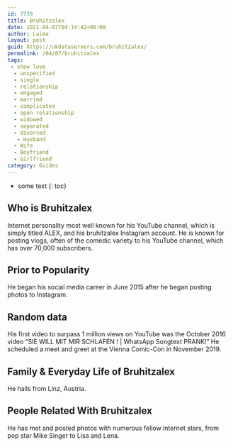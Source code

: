 ```yaml
---
id: 7739
title: Bruhitzalex
date: 2021-04-07T04:14:42+00:00
author: Laima
layout: post
guid: https://ukdataservers.com/bruhitzalex/
permalink: /04/07/bruhitzalex
tags:
 - show love
  - unspecified
  - single
  - relationship
  - engaged
  - married
  - complicated
  - open relationship
  - widowed
  - separated
  - divorced
   - Husband
  - Wife
  - Boyfriend
  - Girlfriend
category: Guides
---
```


* some text
{: toc}


## Who is Bruhitzalex
                  
                  
                  
Internet personality most well known for his YouTube channel, which is simply titled ALEX, and his bruhitzalex Instagram account. He is known for posting vlogs, often of the comedic variety to his YouTube channel, which has over 70,000 subscribers. 
                  
              
            
              
            
                
                
                
## Prior to Popularity
                  
                  
                  
He began his social media career in June 2015 after he began posting photos to Instagram.
                  
              
            
              
            
                
                
                
## Random data
                  
                  
                  
His first video to surpass 1 million views on YouTube was the October 2016 video &#8220;SIE WILL MIT MIR SCHLAFEN ! | WhatsApp Songtext PRANK!&#8221; He scheduled a meet and greet at the Vienna Comic-Con in November 2019. 
                  
              
            
              
            
                
                
                
## Family & Everyday Life of Bruhitzalex
                  
                  
                  
He hails from Linz, Austria.
                  
              
            
              
            
                
                
                
## People Related With Bruhitzalex
                  
                  
                  
He has met and posted photos with numerous fellow internet stars, from pop star Mike Singer to Lisa and Lena.
                  
              
            
              
            
                
              
            
              
              
            
            
              
            
          
          
          